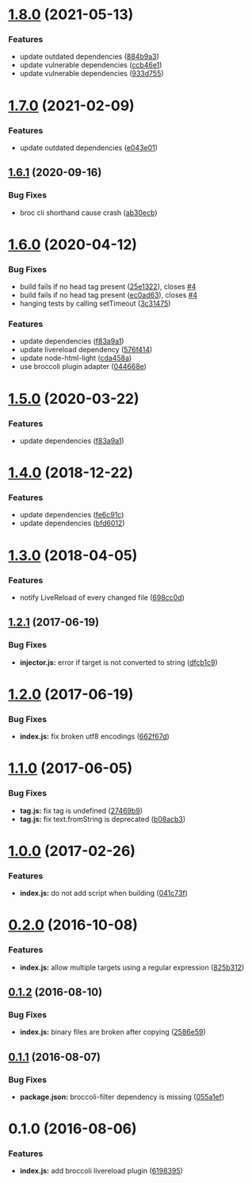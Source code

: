 # [1.8.0](https://github.com/stfsy/broccoli-livereload/compare/v1.7.0...v1.8.0) (2021-05-13)


### Features

* update outdated dependencies ([884b9a3](https://github.com/stfsy/broccoli-livereload/commit/884b9a3eb815d63656be2efa9611e5c4e10a5c76))
* update vulnerable dependencies ([ccb46e1](https://github.com/stfsy/broccoli-livereload/commit/ccb46e1a87da05df357610e0a4dccd7bbd26808b))
* update vulnerable dependencies ([933d755](https://github.com/stfsy/broccoli-livereload/commit/933d75582dc1a7250174f437aee88bf2ddc4398e))



<a name="1.7.0"></a>
# [1.7.0](https://github.com/stfsy/broccoli-livereload/compare/v1.6.1...v1.7.0) (2021-02-09)


### Features

* update outdated dependencies ([e043e01](https://github.com/stfsy/broccoli-livereload/commit/e043e01))



<a name="1.6.1"></a>
## [1.6.1](https://github.com/stfsy/broccoli-livereload/compare/v1.6.0...v1.6.1) (2020-09-16)


### Bug Fixes

* broc cli shorthand cause crash ([ab30ecb](https://github.com/stfsy/broccoli-livereload/commit/ab30ecb))



<a name="1.6.0"></a>
# [1.6.0](https://github.com/stfsy/broccoli-livereload/compare/v1.4.0...v1.6.0) (2020-04-12)


### Bug Fixes

* build fails if no head tag present ([25e1322](https://github.com/stfsy/broccoli-livereload/commit/25e1322)), closes [#4](https://github.com/stfsy/broccoli-livereload/issues/4)
* build fails if no head tag present ([ec0ad63](https://github.com/stfsy/broccoli-livereload/commit/ec0ad63)), closes [#4](https://github.com/stfsy/broccoli-livereload/issues/4)
* hanging tests by calling setTimeout ([3c31475](https://github.com/stfsy/broccoli-livereload/commit/3c31475))


### Features

* update dependencies ([f83a9a1](https://github.com/stfsy/broccoli-livereload/commit/f83a9a1))
* update livereload dependency ([576f414](https://github.com/stfsy/broccoli-livereload/commit/576f414))
* update node-html-light ([cda458a](https://github.com/stfsy/broccoli-livereload/commit/cda458a))
* use broccoli plugin adapter ([044668e](https://github.com/stfsy/broccoli-livereload/commit/044668e))



<a name="1.5.0"></a>
# [1.5.0](https://github.com/stfsy/broccoli-livereload/compare/v1.4.0...v1.5.0) (2020-03-22)


### Features

* update dependencies ([f83a9a1](https://github.com/stfsy/broccoli-livereload/commit/f83a9a1))



<a name="1.4.0"></a>
# [1.4.0](https://github.com/stfsy/broccoli-livereload/compare/v1.3.0...v1.4.0) (2018-12-22)


### Features

* update dependencies ([fe6c91c](https://github.com/stfsy/broccoli-livereload/commit/fe6c91c))
* update dependencies ([bfd6012](https://github.com/stfsy/broccoli-livereload/commit/bfd6012))



<a name="1.3.0"></a>
# [1.3.0](https://github.com/stfsy/broccoli-livereload/compare/v1.2.1...v1.3.0) (2018-04-05)


### Features

* notify LiveReload of every changed file ([698cc0d](https://github.com/stfsy/broccoli-livereload/commit/698cc0d))



<a name="1.2.1"></a>
## [1.2.1](https://github.com/stfsy/broccoli-livereload/compare/v1.2.0...v1.2.1) (2017-06-19)


### Bug Fixes

* **injector.js:** error if target is not converted to string ([dfcb1c9](https://github.com/stfsy/broccoli-livereload/commit/dfcb1c9))



<a name="1.2.0"></a>
# [1.2.0](https://github.com/stfsy/broccoli-livereload/compare/v1.1.0...v1.2.0) (2017-06-19)


### Bug Fixes

* **index.js:** fix broken utf8 encodings ([662f67d](https://github.com/stfsy/broccoli-livereload/commit/662f67d))



<a name="1.1.0"></a>
# [1.1.0](https://github.com/stfsy/broccoli-livereload/compare/v1.0.0...v1.1.0) (2017-06-05)


### Bug Fixes

* **tag.js:** fix tag is undefined ([27469b9](https://github.com/stfsy/broccoli-livereload/commit/27469b9))
* **tag.js:** fix text.fromString is deprecated ([b08acb3](https://github.com/stfsy/broccoli-livereload/commit/b08acb3))



<a name="1.0.0"></a>
# [1.0.0](https://github.com/stfsy/broccoli-livereload/compare/v0.2.0...v1.0.0) (2017-02-26)


### Features

* **index.js:** do not add script when building ([041c73f](https://github.com/stfsy/broccoli-livereload/commit/041c73f))



<a name="0.2.0"></a>
# [0.2.0](https://github.com/stfsy/broccoli-livereload/compare/v0.1.2...v0.2.0) (2016-10-08)


### Features

* **index.js:** allow multiple targets using a regular expression ([825b312](https://github.com/stfsy/broccoli-livereload/commit/825b312))



<a name="0.1.2"></a>
## [0.1.2](https://github.com/stfsy/broccoli-livereload/compare/v0.1.1...v0.1.2) (2016-08-10)


### Bug Fixes

* **index.js:** binary files are broken after copying ([2586e59](https://github.com/stfsy/broccoli-livereload/commit/2586e59))



<a name="0.1.1"></a>
## [0.1.1](https://github.com/stfsy/broccoli-livereload/compare/v0.1.0...v0.1.1) (2016-08-07)

### Bug Fixes

* **package.json:** broccoli-filter dependency is missing ([055a1ef](https://github.com/stfsy/broccoli-livereload/commit/055a1ef))

<a name="0.1.0"></a>
# 0.1.0 (2016-08-06)

### Features

* **index.js:** add broccoli livereload plugin ([6198395](https://github.com/stfsy/broccoli-livereload/commit/6198395))



